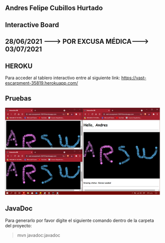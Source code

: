 ## Andres Felipe Cubillos Hurtado
## Interactive Board
## 28/06/2021 ---> POR EXCUSA MÉDICA---> 03/07/2021

## HEROKU
Para acceder al tablero interactivo entre al siguiente link:
https://vast-escarpment-35819.herokuapp.com/

## Pruebas

![alt text](https://raw.githubusercontent.com/andrewcubillos/interactiveboard/master/img/funcionando.PNG)


## JavaDoc
Para generarlo por favor digite el siguiente comando dentro de la carpeta del proyecto:
> mvn javadoc:javadoc
